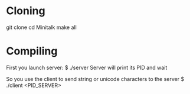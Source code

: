 # Cloning

git clone
cd Minitalk
make all

# Compiling

First you launch server:
$ ./server
Server will print its PID and wait

So you use the client to send string or unicode characters to the server
$ ./client <PID_SERVER> <STRING>
